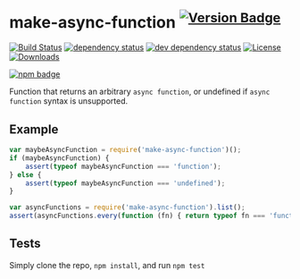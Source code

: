# make-async-function <sup>[![Version Badge][npm-version-svg]][package-url]</sup>

[![Build Status][travis-svg]][travis-url]
[![dependency status][deps-svg]][deps-url]
[![dev dependency status][dev-deps-svg]][dev-deps-url]
[![License][license-image]][license-url]
[![Downloads][downloads-image]][downloads-url]

[![npm badge][npm-badge-png]][package-url]

Function that returns an arbitrary `async function`, or undefined if `async function` syntax is unsupported.

## Example
```js
var maybeAsyncFunction = require('make-async-function')();
if (maybeAsyncFunction) {
	assert(typeof maybeAsyncFunction === 'function');
} else {
	assert(typeof maybeAsyncFunction === 'undefined');
}

var asyncFunctions = require('make-async-function').list();
assert(asyncFunctions.every(function (fn) { return typeof fn === 'function'; }));
```

## Tests
Simply clone the repo, `npm install`, and run `npm test`

[package-url]: https://npmjs.org/package/make-async-function
[npm-version-svg]: http://versionbadg.es/ljharb/make-async-function.svg
[travis-svg]: https://travis-ci.org/ljharb/make-async-function.svg
[travis-url]: https://travis-ci.org/ljharb/make-async-function
[deps-svg]: https://david-dm.org/ljharb/make-async-function.svg
[deps-url]: https://david-dm.org/ljharb/make-async-function
[dev-deps-svg]: https://david-dm.org/ljharb/make-async-function/dev-status.svg
[dev-deps-url]: https://david-dm.org/ljharb/make-async-function#info=devDependencies
[npm-badge-png]: https://nodei.co/npm/make-async-function.png?downloads=true&stars=true
[license-image]: http://img.shields.io/npm/l/make-async-function.svg
[license-url]: LICENSE
[downloads-image]: http://img.shields.io/npm/dm/make-async-function.svg
[downloads-url]: http://npm-stat.com/charts.html?package=make-async-function

